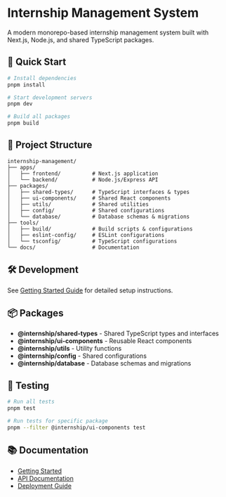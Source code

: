 # Internship Management System

A modern monorepo-based internship management system built with Next.js, Node.js, and shared TypeScript packages.

## 🚀 Quick Start

```bash
# Install dependencies
pnpm install

# Start development servers
pnpm dev

# Build all packages
pnpm build
```

## 📁 Project Structure

```
internship-management/
├── apps/
│   ├── frontend/          # Next.js application
│   └── backend/           # Node.js/Express API
├── packages/
│   ├── shared-types/      # TypeScript interfaces & types
│   ├── ui-components/     # Shared React components
│   ├── utils/             # Shared utilities
│   ├── config/            # Shared configurations
│   └── database/          # Database schemas & migrations
├── tools/
│   ├── build/             # Build scripts & configurations
│   ├── eslint-config/     # ESLint configurations
│   └── tsconfig/          # TypeScript configurations
└── docs/                  # Documentation
```

## 🛠️ Development

See [Getting Started Guide](./docs/development/getting-started.md) for detailed setup instructions.

## 📦 Packages

- **@internship/shared-types** - Shared TypeScript types and interfaces
- **@internship/ui-components** - Reusable React components
- **@internship/utils** - Utility functions
- **@internship/config** - Shared configurations
- **@internship/database** - Database schemas and migrations

## 🧪 Testing

```bash
# Run all tests
pnpm test

# Run tests for specific package
pnpm --filter @internship/ui-components test
```

## 📚 Documentation

- [Getting Started](./docs/development/getting-started.md)
- [API Documentation](./docs/api/)
- [Deployment Guide](./docs/deployment/)